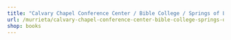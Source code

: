 ```yaml
---
title: "Calvary Chapel Conference Center / Bible College / Springs of Life Christian Bookstore"
url: /murrieta/calvary-chapel-conference-center-bible-college-springs-of-life-christian-bookstore/
shop: books
---
```

